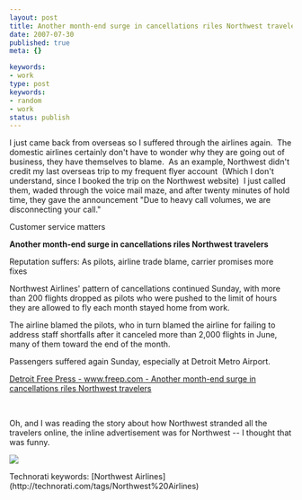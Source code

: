 ```yaml
---
layout: post
title: Another month-end surge in cancellations riles Northwest travelers
date: 2007-07-30
published: true
meta: {}

keywords:
- work
type: post
keywords:
- random
- work
status: publish
---
```



I just came back from overseas so I suffered through the airlines again.  The domestic airlines certainly don't have to wonder why they are going out of business, they have themselves to blame.  As an example, Northwest didn't credit my last overseas trip to my frequent flyer account  (Which I don't understand, since I booked the trip on the Northwest website)  I just called them, waded through the voice mail maze, and after twenty minutes of hold time, they gave the announcement "Due to heavy call volumes, we are disconnecting your call." 



Customer service matters

 <!-- blockquote  -->

**Another month-end surge in cancellations riles Northwest travelers**



Reputation suffers: As pilots, airline trade blame, carrier promises more fixes



Northwest Airlines' pattern of cancellations continued Sunday, with more than 200 flights dropped as pilots who were pushed to the limit of hours they are allowed to fly each month stayed home from work.



The airline blamed the pilots, who in turn blamed the airline for failing to address staff shortfalls after it canceled more than 2,000 flights in June, many of them toward the end of the month.



Passengers suffered again Sunday, especially at Detroit Metro Airport.

<!-- endblockquote  -->

[Detroit Free Press - www.freep.com - Another month-end surge in cancellations riles Northwest travelers](http://www.freep.com/apps/pbcs.dll/article?AID=/200707300300/BUSINESS06/707300357&template=printart)



 



Oh, and I was reading the story about how Northwest stranded all the travelers online, the inline advertisement was for Northwest -- I thought that was funny.



[![](http://media.eick.us/2011/05/949533749_9b7a5b1408.jpg)](http://farm2.static.flickr.com/1226/949533749_3dd3f7001a_o.gif)

 <div class="wlWriterSmartContent" style="padding-right: 0px;padding-left: 0px;padding-bottom: 0px;margin: 0px;padding-top: 0px">Technorati keywords: [Northwest Airlines](http://technorati.com/tags/Northwest%20Airlines)</div>
